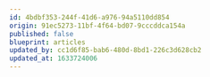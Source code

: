 ```yaml
---
id: 4bdbf353-244f-41d6-a976-94a5110dd854
origin: 91ec5273-11bf-4f64-bd07-9cccddca154a
published: false
blueprint: articles
updated_by: cc1d6f85-bab6-480d-8bd1-226c3d628cb2
updated_at: 1633724006
---
```

